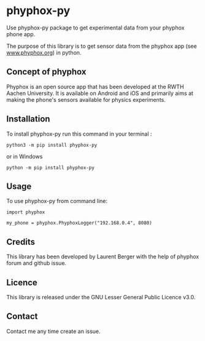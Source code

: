 # phyphox-py
Use phyphox-py package  to get experimental data from your phyphox phone app. 

The purpose of this library is to get sensor data  from the phyphox app (see www.phyphox.org) in python.

## Concept of phyphox

Phyphox is an open source app that has been developed at the RWTH Aachen University. It is available on Android and iOS and primarily aims at making the phone's sensors available for physics experiments. 

## Installation

To install phyphox-py run this command in your terminal :

```python3 -m pip install phyphox-py```

or in Windows

```python -m pip install phyphox-py```

## Usage

To use phyphox-py from command line:
```
import phyphox

my_phone = phyphox.PhyphoxLogger("192.168.0.4", 8080)

```


## Credits

This library has been developed by Laurent Berger with the help of phyphox forum and github issue.

## Licence

This library is released under the GNU Lesser General Public Licence v3.0.

## Contact

Contact me any time create an issue.

